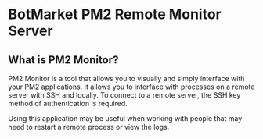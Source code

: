 # BotMarket PM2 Remote Monitor Server

## What is PM2 Monitor?
<p>
  PM2 Monitor is a tool that allows you to visually and simply interface with your PM2 applications.
  It allows you to interface with processes on a remote server with SSH and locally.
  To connect to a remote server, the SSH key method of authentication is required.
</p>
<p>
  Using this application may be useful when working with people that may need to restart a remote process or view the logs.
</p>
